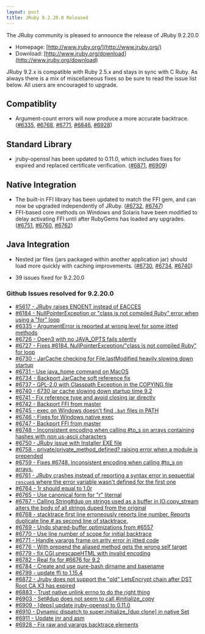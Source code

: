 ```yaml
---
layout: post
title: JRuby 9.2.20.0 Released
---
```

The JRuby community is pleased to announce the release of JRuby 9.2.20.0

- Homepage: [http://www.jruby.org/](http://www.jruby.org/)
- Download: [http://www.jruby.org/download](http://www.jruby.org/download)

JRuby 9.2.x is compatible with Ruby 2.5.x and stays in sync with C Ruby.  As always there is a mix of miscellaneous fixes so be sure to read the issue list below.  All users are encouraged to upgrade.

Compatiblity
------------

* Argument-count errors will now produce a more accurate backtrace. ([#6335](https://github.com/jruby/jruby/issues/6335), [#6768](https://github.com/jruby/jruby/issues/6768), [#6771](https://github.com/jruby/jruby/pull/6771), [#6846](https://github.com/jruby/jruby/issues/6846), [#6928](https://github.com/jruby/jruby/pull/6928))

Standard Library
----------------

* jruby-openssl has been updated to 0.11.0, which includes fixes for expired and replaced certificate verification. ([#6871](https://github.com/jruby/jruby/issues/6872), [#6909](https://github.com/jruby/jruby/pull/6909))

Native Integration
------------------

* The built-in FFI library has been updated to match the FFI gem, and can now be upgraded independently of JRuby. ([#6732](https://github.com/jruby/jruby/issues/6732), [#6747](https://github.com/jruby/jruby/pull/6747))
* FFI-based core methods on Windows and Solaris have been modified to delay activating FFI until after RubyGems has loaded any upgrades. ([#6751](https://github.com/jruby/jruby/issues/6751), [#6760](https://github.com/jruby/jruby/pull/6760), [#6762](https://github.com/jruby/jruby/pull/6762))

Java Integration
----------------

* Nested jar files (jars packaged within another application jar) should load more quickly with caching improvements. ([#6730](https://github.com/jruby/jruby/issues/6730), [#6734](https://github.com/jruby/jruby/pull/6734), [#6740](https://github.com/jruby/jruby/pull/6740))

- 39 issues fixed for 9.2.20.0

### Github Issues resolved for 9.2.20.0

- [#5617 - JRuby raises ENOENT instead of EACCES](https://github.com/jruby/jruby/issues/5617)
- [#6184 - NullPointerException or "class is not compiled Ruby" error when using a "for" loop](https://github.com/jruby/jruby/issues/6184)
- [#6335 - ArgumentError is reported at wrong level for some jitted methods](https://github.com/jruby/jruby/issues/6335)
- [#6726 - Open3 with no JAVA_OPTS fails silently](https://github.com/jruby/jruby/issues/6726)
- [#6727 - Fixes #6184. NullPointerException/"class is not compiled Ruby" for loop](https://github.com/jruby/jruby/pull/6727)
- [#6730 - JarCache checking for File.lastModified heavily slowing down startup](https://github.com/jruby/jruby/issues/6730)
- [#6731 - Use java_home command on MacOS](https://github.com/jruby/jruby/pull/6731)
- [#6734 - Backport JarCache soft reference fix](https://github.com/jruby/jruby/pull/6734)
- [#6737 - GPL-2.0 with Classpath Exception in the COPYING file](https://github.com/jruby/jruby/issues/6737)
- [#6740 - 6730 jar cache slowing down startup time 9.2](https://github.com/jruby/jruby/pull/6740)
- [#6741 - Fix reference type and avoid closing jar directly](https://github.com/jruby/jruby/pull/6741)
- [#6742 - Backport FFI from master](https://github.com/jruby/jruby/issues/6742)
- [#6745 - exec on Windows doesn't find `.bat` files in PATH](https://github.com/jruby/jruby/issues/6745)
- [#6746 - Fixes for Windows native exec](https://github.com/jruby/jruby/pull/6746)
- [#6747 - Backport FFI from master](https://github.com/jruby/jruby/pull/6747)
- [#6748 - Inconsistent encoding when calling #to_s on arrays containing hashes with non us-ascii characters](https://github.com/jruby/jruby/issues/6748)
- [#6750 - JRuby issue with Installer EXE file](https://github.com/jruby/jruby/issues/6750)
- [#6758 - private/private_method_defined? raising error when a module is prepended](https://github.com/jruby/jruby/issues/6758)
- [#6759 - Fixes #6748. Inconsistent encoding when calling #to_s on arrays.](https://github.com/jruby/jruby/pull/6759)
- [#6761 - JRuby crashes instead of reporting a syntax error in sequential `rescue`s where the error variable wasn't defined for the first one](https://github.com/jruby/jruby/issues/6761)
- [#6764 - 1r should equal to 1.0r](https://github.com/jruby/jruby/issues/6764)
- [#6765 - Use canonical form for "r" liternal](https://github.com/jruby/jruby/pull/6765)
- [#6767 - Calling String#dup on strings used as a buffer in IO.copy_stream alters the body of all strings duped from the original](https://github.com/jruby/jruby/issues/6767)
- [#6768 - stacktrace first line erroneously reports line number. Reports duplicate line # as second line of stacktrace.](https://github.com/jruby/jruby/issues/6768)
- [#6769 - Undo shared-buffer optimizations from #6557](https://github.com/jruby/jruby/pull/6769)
- [#6770 - Use line number of scope for initial backtrace](https://github.com/jruby/jruby/pull/6770)
- [#6771 - Handle varargs frame on arity error in jitted code](https://github.com/jruby/jruby/pull/6771)
- [#6776 - With prepend the aliased method gets the wrong self target](https://github.com/jruby/jruby/issues/6776)
- [#6779 - fix CGI.unescapeHTML with invalid encoding](https://github.com/jruby/jruby/pull/6779)
- [#6782 - Real fix for #6676 for 9.2](https://github.com/jruby/jruby/pull/6782)
- [#6784 - Create and use pure-bash dirname and basename](https://github.com/jruby/jruby/pull/6784)
- [#6799 - update ffi to 1.15.4](https://github.com/jruby/jruby/pull/6799)
- [#6872 - Jruby does not support the "old" LetsEncrypt chain after DST Root CA X3 has expired](https://github.com/jruby/jruby/issues/6872)
- [#6883 - Trust native unlink errno to do the right thing](https://github.com/jruby/jruby/pull/6883)
- [#6903 - Set#dup does not seem to call #initialize_copy](https://github.com/jruby/jruby/issues/6903)
- [#6909 - [deps] update jruby-openssl to 0.11.0](https://github.com/jruby/jruby/pull/6909)
- [#6910 - Dynamic dispatch to super.initialize_[dup,clone] in native Set](https://github.com/jruby/jruby/pull/6910)
- [#6911 - Update jnr and asm](https://github.com/jruby/jruby/pull/6911)
- [#6928 - Fix raw and varargs backtrace elements](https://github.com/jruby/jruby/pull/6928)
